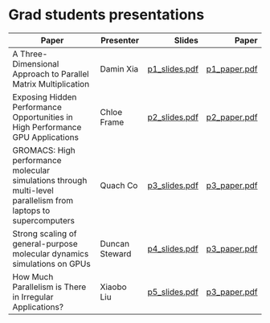 # Grad students presentations

| Paper        | Presenter | Slides           | Paper |
| --------------- |------|-----------------:| -----------:|
| A Three-Dimensional Approach to Parallel Matrix Multiplication | Damin Xia | [p1_slides.pdf](p1_slides.pdf) |  [p1_paper.pdf](p1_paper.pdf)  |
| Exposing Hidden Performance Opportunities in High Performance GPU Applications | Chloe Frame | [p2_slides.pdf](p2_slides.pdf) |  [p2_paper.pdf](p2_paper.pdf)  |
| GROMACS: High performance molecular simulations through multi-level parallelism from laptops to supercomputers | Quach Co | [p3_slides.pdf](p3_slides.pdf) |  [p3_paper.pdf](p3_paper.pdf)  |
| Strong scaling of general-purpose molecular dynamics simulations on GPUs | Duncan Steward | [p4_slides.pdf](p4_slides.pdf) |  [p3_paper.pdf](p4_paper.pdf)  |
| How Much Parallelism is There in Irregular Applications? | Xiaobo Liu | [p5_slides.pdf](p5_slides.pdf) |  [p3_paper.pdf](p5_paper.pdf)  |
